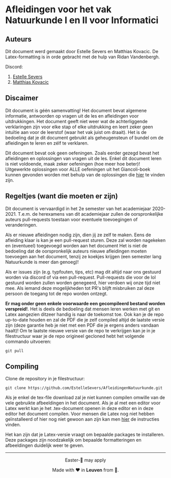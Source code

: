 # Afleidingen voor het vak Natuurkunde I en II voor Informatici
## Auteurs
Dit document werd gemaakt door Estelle Severs en Matthias Kovacic. De Latex-formatting is in orde gebracht
met de hulp van Ridan Vandenbergh.

Discord: 
1. [Estelle Severs](https://discordapp.com/users/217345263667380224/)
2. [Matthias Kovacic](https://discordapp.com/users/397163201726251019/)

## Discaimer
Dit document is géén samenvatting! Het document bevat algemene informatie, antwoorden
op vragen uit de les en afleidingen voor uitdrukkingen. Het document geeft niet weer wat de 
achterliggende verklaringen zijn voor elke stap of elke uitdrukking en leert zeker geen intuïtie
aan voor de leerstof (waar het vak juist om draait). Het is de bedoeling dat je dit document
gebruikt als geheugensteun of bundel om de afleidingen te leren en zélf te verklaren. 

Dit document bevat ook geen oefeningen. Zoals eerder gezegd bevat het afleidingen en oplossingen
van vragen uit de les. Enkel dit document leren is niet voldoende, maak zeker oefeningen (hoe meer
hoe beter)! Uitgewerkte oplossingen voor ALLE oefeningen uit het Giancoli-boek kunnen gevonden worden met behulp 
van de oplossingen die [hier](https://www.principis.be/drive/Giancoli-Physics-for-Scientists-and-Engineers-4th-Solutions.pdf) te vinden zijn. 

## Regeltjes (want die moeten er zijn)
Dit document is vervaardigd in het 2e semester van het academiejaar 2020-2021. T.e.m. de herexamens van
dit academiejaar zullen de oorspronkelijke auteurs pull-requests toestaan voor eventuele toevoegingen
of veranderingen. 

Als er nieuwe afleidingen nodig zijn, dien jij ze zelf te maken. Eens de afleiding klaar is kan je
een pull-request sturen. Deze zal worden nagekeken en (eventueel) toegevoegd worden aan het document
Het is niet de bedoeling dat de oorspronkelijk auteurs nieuwe afleidingen
moeten toevoegen aan het document, tenzij ze koekjes krijgen (een semester lang Natuurkunde is meer dan genoeg)!

Als er issues zijn (e.g. typfouten, tips, etc) mag dit altijd naar ons gestuurd worden via discord of via een
pull-request. Pull-requests die voor de lol gestuurd worden zullen worden genegeerd, hier verdoen wij onze tijd niet mee. Als
iemand deze mogelijkheden tot PR's blijft misbruiken zal deze persoon de toegang tot de repo worden ontzegt. 

**Er mag onder geen enkele voorwaarde een gecompileerd bestand worden verspreid!**. 
Het is deels de bedoeling dat mensen leren werken met git en Latex aangezien ditzeer handig is naar de toekomst toe. Ook kan je de repo up-to-date houden en zal de PDF die je zelf compiled altijd
de laatste versie zijn (deze garantie heb je niet met een PDF die je ergens anders vandaan haalt)! Om te laatste nieuwe
versie van de repo te verkrijgen kan je in je filestructuur waar je de repo origineel gecloned hebt het volgende commando
uitvoeren:

```
git pull
```

## Compiling
Clone de repository in je filestructuur:

```
git clone https://github.com/EstelleSevers/AfleidingenNatuurkunde.git
```

Als je enkel de tex-file download zal je niet kunnen compilen omwille van de vele gebruikte afbeeldingen 
in het document. Als je al met een editor voor Latex werkt kan je het .tex-document openen in deze
editor en in deze editor het document compilen. Voor mensen die Latex nog niet hebben geïnstalleerd of
hier nog niet gewoon aan zijn kan men [hier](https://files.ulyssis.org/uploads/LaTeX/installers/instructions.pdf) de instructies vinden. 

Het kan zijn dat je Latex-versie vraagt om bepaalde packages te installeren. Deze packages zijn noodzakelijk
om bepaalde formatteringen en afbeeldingen duidelijk weer te geven. 

---
<p align="center">Easter-🥚 may apply</p>
<p align="center">
    Made with ❤️ in <b>Leuven</b> from 🏡.
</p>